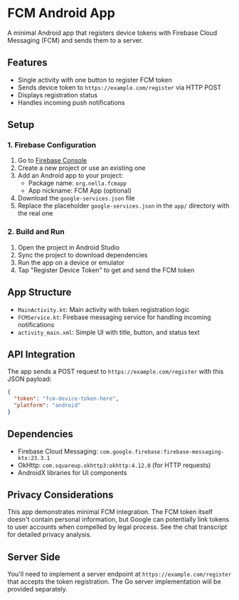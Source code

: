 # FCM Android App

A minimal Android app that registers device tokens with Firebase Cloud Messaging (FCM) and sends them to a server.

## Features

- Single activity with one button to register FCM token
- Sends device token to `https://example.com/register` via HTTP POST
- Displays registration status
- Handles incoming push notifications

## Setup

### 1. Firebase Configuration

1. Go to [Firebase Console](https://console.firebase.google.com/)
2. Create a new project or use an existing one
3. Add an Android app to your project:
   - Package name: `org.nella.fcmapp`
   - App nickname: FCM App (optional)
4. Download the `google-services.json` file
5. Replace the placeholder `google-services.json` in the `app/` directory with the real one

### 2. Build and Run

1. Open the project in Android Studio
2. Sync the project to download dependencies
3. Run the app on a device or emulator
4. Tap "Register Device Token" to get and send the FCM token

## App Structure

- `MainActivity.kt`: Main activity with token registration logic
- `FCMService.kt`: Firebase messaging service for handling incoming notifications
- `activity_main.xml`: Simple UI with title, button, and status text

## API Integration

The app sends a POST request to `https://example.com/register` with this JSON payload:

```json
{
  "token": "fcm-device-token-here",
  "platform": "android"
}
```

## Dependencies

- Firebase Cloud Messaging: `com.google.firebase:firebase-messaging-ktx:23.3.1`
- OkHttp: `com.squareup.okhttp3:okhttp:4.12.0` (for HTTP requests)
- AndroidX libraries for UI components

## Privacy Considerations

This app demonstrates minimal FCM integration. The FCM token itself doesn't contain personal information, but Google can potentially link tokens to user accounts when compelled by legal process. See the chat transcript for detailed privacy analysis.

## Server Side

You'll need to implement a server endpoint at `https://example.com/register` that accepts the token registration. The Go server implementation will be provided separately.
